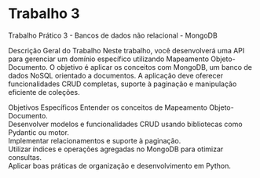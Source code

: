 # Trabalho 3
Trabalho Prático 3 - Bancos de dados não relacional - MongoDB

Descrição Geral do Trabalho
Neste trabalho, você desenvolverá uma API para gerenciar um domínio específico utilizando Mapeamento Objeto-Documento. O objetivo é aplicar os conceitos com MongoDB, um banco de dados NoSQL orientado a documentos. A aplicação deve oferecer funcionalidades CRUD completas, suporte à paginação e manipulação eficiente de coleções. 

Objetivos Específicos
Entender os conceitos de Mapeamento Objeto-Documento.<br>
Desenvolver modelos e funcionalidades CRUD usando bibliotecas como Pydantic ou motor.<br>
Implementar relacionamentos e suporte à paginação.<br>
Utilizar índices e operações agregadas no MongoDB para otimizar consultas.<br>
Aplicar boas práticas de organização e desenvolvimento em Python.